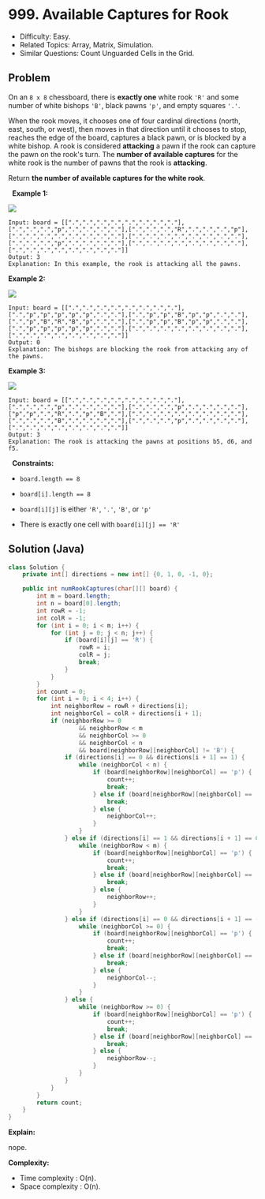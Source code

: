 # 999. Available Captures for Rook

- Difficulty: Easy.
- Related Topics: Array, Matrix, Simulation.
- Similar Questions: Count Unguarded Cells in the Grid.

## Problem

On an ```8 x 8``` chessboard, there is **exactly one** white rook ```'R'``` and some number of white bishops ```'B'```, black pawns ```'p'```, and empty squares ```'.'```.

When the rook moves, it chooses one of four cardinal directions (north, east, south, or west), then moves in that direction until it chooses to stop, reaches the edge of the board, captures a black pawn, or is blocked by a white bishop. A rook is considered **attacking** a pawn if the rook can capture the pawn on the rook's turn. The **number of available captures** for the white rook is the number of pawns that the rook is **attacking**.

Return **the **number of available captures** for the white rook**.

 
**Example 1:**

![](https://assets.leetcode.com/uploads/2019/02/20/1253_example_1_improved.PNG)

```
Input: board = [[".",".",".",".",".",".",".","."],[".",".",".","p",".",".",".","."],[".",".",".","R",".",".",".","p"],[".",".",".",".",".",".",".","."],[".",".",".",".",".",".",".","."],[".",".",".","p",".",".",".","."],[".",".",".",".",".",".",".","."],[".",".",".",".",".",".",".","."]]
Output: 3
Explanation: In this example, the rook is attacking all the pawns.
```

**Example 2:**

![](https://assets.leetcode.com/uploads/2019/02/19/1253_example_2_improved.PNG)

```
Input: board = [[".",".",".",".",".",".",".","."],[".","p","p","p","p","p",".","."],[".","p","p","B","p","p",".","."],[".","p","B","R","B","p",".","."],[".","p","p","B","p","p",".","."],[".","p","p","p","p","p",".","."],[".",".",".",".",".",".",".","."],[".",".",".",".",".",".",".","."]]
Output: 0
Explanation: The bishops are blocking the rook from attacking any of the pawns.
```

**Example 3:**

![](https://assets.leetcode.com/uploads/2019/02/20/1253_example_3_improved.PNG)

```
Input: board = [[".",".",".",".",".",".",".","."],[".",".",".","p",".",".",".","."],[".",".",".","p",".",".",".","."],["p","p",".","R",".","p","B","."],[".",".",".",".",".",".",".","."],[".",".",".","B",".",".",".","."],[".",".",".","p",".",".",".","."],[".",".",".",".",".",".",".","."]]
Output: 3
Explanation: The rook is attacking the pawns at positions b5, d6, and f5.
```

 
**Constraints:**


	
- ```board.length == 8```
	
- ```board[i].length == 8```
	
- ```board[i][j]``` is either ```'R'```, ```'.'```, ```'B'```, or ```'p'```
	
- There is exactly one cell with ```board[i][j] == 'R'```



## Solution (Java)

```java
class Solution {
    private int[] directions = new int[] {0, 1, 0, -1, 0};

    public int numRookCaptures(char[][] board) {
        int m = board.length;
        int n = board[0].length;
        int rowR = -1;
        int colR = -1;
        for (int i = 0; i < m; i++) {
            for (int j = 0; j < n; j++) {
                if (board[i][j] == 'R') {
                    rowR = i;
                    colR = j;
                    break;
                }
            }
        }
        int count = 0;
        for (int i = 0; i < 4; i++) {
            int neighborRow = rowR + directions[i];
            int neighborCol = colR + directions[i + 1];
            if (neighborRow >= 0
                    && neighborRow < m
                    && neighborCol >= 0
                    && neighborCol < n
                    && board[neighborRow][neighborCol] != 'B') {
                if (directions[i] == 0 && directions[i + 1] == 1) {
                    while (neighborCol < n) {
                        if (board[neighborRow][neighborCol] == 'p') {
                            count++;
                            break;
                        } else if (board[neighborRow][neighborCol] == 'B') {
                            break;
                        } else {
                            neighborCol++;
                        }
                    }
                } else if (directions[i] == 1 && directions[i + 1] == 0) {
                    while (neighborRow < m) {
                        if (board[neighborRow][neighborCol] == 'p') {
                            count++;
                            break;
                        } else if (board[neighborRow][neighborCol] == 'B') {
                            break;
                        } else {
                            neighborRow++;
                        }
                    }
                } else if (directions[i] == 0 && directions[i + 1] == -1) {
                    while (neighborCol >= 0) {
                        if (board[neighborRow][neighborCol] == 'p') {
                            count++;
                            break;
                        } else if (board[neighborRow][neighborCol] == 'B') {
                            break;
                        } else {
                            neighborCol--;
                        }
                    }
                } else {
                    while (neighborRow >= 0) {
                        if (board[neighborRow][neighborCol] == 'p') {
                            count++;
                            break;
                        } else if (board[neighborRow][neighborCol] == 'B') {
                            break;
                        } else {
                            neighborRow--;
                        }
                    }
                }
            }
        }
        return count;
    }
}
```

**Explain:**

nope.

**Complexity:**

* Time complexity : O(n).
* Space complexity : O(n).
